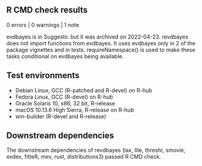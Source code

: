 ## R CMD check results

0 errors | 0 warnings | 1 note

evdbayes is in Suggests: but it was archived on 2022-04-23.  revdbayes does not import functions from evdbayes.  It uses evdbayes only in 2 of the package vignettes and in tests.  requireNamespace() is used to make these tasks conditional on evdbayes being available. 

## Test environments

- Debian Linux, GCC (R-patched and R-devel) on R-hub
- Fedora Linux, GCC (R-devel) on R-hub
- Oracle Solaris 10, x86, 32 bit, R-release
- macOS 10.13.6 High Sierra, R-release on R-hub
- win-builder (R-devel and R-release)

## Downstream dependencies

The downstream dependencies of revdbayes (lax, lite, threshr, smovie, exdex, fitteR, mev, rust, distributions3) passed R CMD check.
